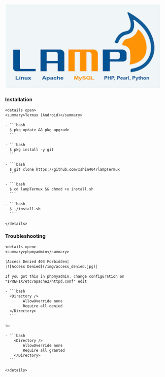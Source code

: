 <p align="center">
  <a name="top" href="#">
     <img alt="xshin404/lampTermux" height="60%" width="100%" src="/img/lamp.png"/>
  </a>
</p> <img alt="" align="right" src="https://badges.pufler.dev/visits/xshin404/lampTermux?style=flat-square&label=Visits&color=fa74b2&logo=GitHub&logoColor=white&labelColor=373e4d"/> <img alt="" align="right" src="https://img.shields.io/github/repo-size/xshin404/lampTermux?style=flat-square&label=Size&color=fa74b2&labelColor=373e4d"/>

### Installation

    <details open>
    <summary>Termux (Android)</summary>

    - ```bash
      $ pkg update && pkg upgrade
      ```

    - ```bash
      $ pkg install -y git
      ```

    - ```bash
      $ git clone https://github.com/xshin404/lampTermux
      ```

    - ```bash
      $ cd lampTermux && chmod +x install.sh
      ```

    - ```bash
      $ ./install.sh
      ```

    </details>

### Troubleshooting

    <details open>
    <summary>phpmyadmin</summary>

    |Access Denied 403 Forbidden|
    |![Access Denied](/img/access_denied.jpg)|

    If you got this in phpmyadmin, change configuration on "$PREFIX/etc/apache2/httpd.conf" edit
    
    - ```bash
      <Directory />
            AllowOverride none
            Require all denied
      </Directory>
      ```

    to

    - ```bash
        <Directory />
            AllowOverride none
            Require all granted
        </Directory>
      ```

    </details>
